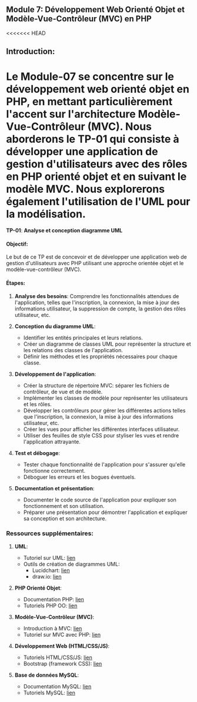 ## Module 7: Développement Web Orienté Objet et Modèle-Vue-Contrôleur (MVC) en PHP

<<<<<<< HEAD
## Introduction:
Le Module-07 se concentre sur le développement web orienté objet en PHP, en mettant particulièrement l'accent sur l'architecture Modèle-Vue-Contrôleur (MVC). Nous aborderons le TP-01 qui consiste à développer une application de gestion d'utilisateurs avec des rôles en PHP orienté objet et en suivant le modèle MVC. Nous explorerons également l'utilisation de l'UML pour la modélisation.
=======
**TP-01**: 
**Analyse et conception diagramme UML** 


#### Objectif:
Le but de ce TP est de concevoir et de développer une application web de gestion d'utilisateurs avec PHP utilisant une approche orientée objet et le modèle-vue-contrôleur (MVC).

#### Étapes:

1. **Analyse des besoins**: Comprendre les fonctionnalités attendues de l'application, telles que l'inscription, la connexion, la mise à jour des informations utilisateur, la suppression de compte, la gestion des rôles utilisateur, etc.

2. **Conception du diagramme UML**:
   - Identifier les entités principales et leurs relations.
   - Créer un diagramme de classes UML pour représenter la structure et les relations des classes de l'application.
   - Définir les méthodes et les propriétés nécessaires pour chaque classe.

3. **Développement de l'application**:
   - Créer la structure de répertoire MVC: séparer les fichiers de contrôleur, de vue et de modèle.
   - Implémenter les classes de modèle pour représenter les utilisateurs et les rôles.
   - Développer les contrôleurs pour gérer les différentes actions telles que l'inscription, la connexion, la mise à jour des informations utilisateur, etc.
   - Créer les vues pour afficher les différentes interfaces utilisateur.
   - Utiliser des feuilles de style CSS pour styliser les vues et rendre l'application attrayante.

4. **Test et débogage**:
   - Tester chaque fonctionnalité de l'application pour s'assurer qu'elle fonctionne correctement.
   - Déboguer les erreurs et les bogues éventuels.

5. **Documentation et présentation**:
   - Documenter le code source de l'application pour expliquer son fonctionnement et son utilisation.
   - Préparer une présentation pour démontrer l'application et expliquer sa conception et son architecture.

### Ressources supplémentaires:

1. **UML**:
   - Tutoriel sur UML: [lien](https://www.tutorialspoint.com/uml/index.htm)
   - Outils de création de diagrammes UML:
     - Lucidchart: [lien](https://www.lucidchart.com/pages/fr)
     - draw.io: [lien](https://app.diagrams.net/)

2. **PHP Orienté Objet**:
   - Documentation PHP: [lien](https://www.php.net/manual/fr/language.oop5.php)
   - Tutoriels PHP OO: [lien](https://www.php.net/manual/fr/language.oop5.php)

3. **Modèle-Vue-Contrôleur (MVC)**:
   - Introduction à MVC: [lien](https://fr.wikipedia.org/wiki/Mod%C3%A8le-vue-contr%C3%B4leur)
   - Tutoriel sur MVC avec PHP: [lien](https://www.tutorialspoint.com/design_pattern/mvc_pattern.htm)

4. **Développement Web (HTML/CSS/JS)**:
   - Tutoriels HTML/CSS/JS: [lien](https://www.w3schools.com/)
   - Bootstrap (framework CSS): [lien](https://getbootstrap.com/)

5. **Base de données MySQL**:
   - Documentation MySQL: [lien](https://dev.mysql.com/doc/)
   - Tutoriels MySQL: [lien](https://www.mysqltutorial.org/)
